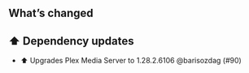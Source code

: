 ## What’s changed

## ⬆️ Dependency updates

- ⬆️ Upgrades Plex Media Server to 1.28.2.6106 @barisozdag (#90)
